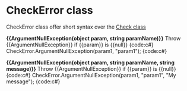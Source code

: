# CheckError class
CheckError class offer short syntax over the [Check class](Check)

**{{ArgumentNullException(object param, string paramName)}}**
Throw {{ArgumentNullException}} if {{param}} is {{null}}
{code:c#}
CheckError.ArgumentNullException(param1, "param1");
{code:c#}

**{{ArgumentNullException(object param, string paramName, string message)}}**
Throw {{ArgumentNullException}} if {{param}} is {{null}}
{code:c#}
CheckError.ArgumentNullException(param1, "param1", "My message");
{code:c#}